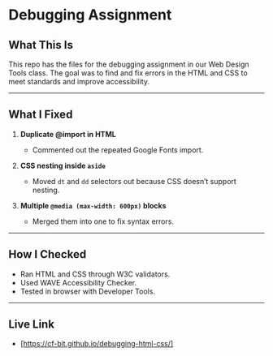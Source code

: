 # Debugging Assignment

## What This Is

This repo has the files for the debugging assignment in our Web Design Tools class. The goal was to find and fix errors in the HTML and CSS to meet standards and improve accessibility.

---

## What I Fixed

1. **Duplicate @import in HTML**  
   - Commented out the repeated Google Fonts import.

2. **CSS nesting inside `aside`**  
   - Moved `dt` and `dd` selectors out because CSS doesn’t support nesting.

3. **Multiple `@media (max-width: 600px)` blocks**  
   - Merged them into one to fix syntax errors.

---

## How I Checked

- Ran HTML and CSS through W3C validators.
- Used WAVE Accessibility Checker.
- Tested in browser with Developer Tools.

---

## Live Link

- [https://cf-bit.github.io/debugging-html-css/]
